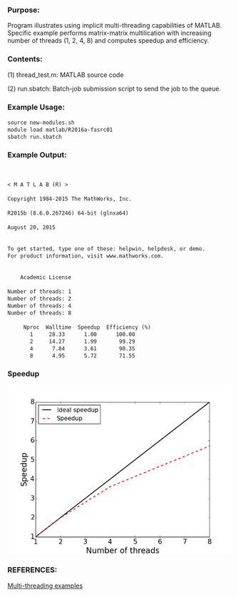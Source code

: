 ### Purpose:

Program illustrates using implicit multi-threading capabilities of MATLAB. Specific
example performs matrix-matrix multilication with increasing number of threads (1, 2, 4, 8)
and computes speedup and efficiency.

### Contents:

(1) thread_test.m: MATLAB source code

(2) run.sbatch: Batch-job submission script to send the job to the queue.

### Example Usage:

	source new-modules.sh
	module load matlab/R2016a-fasrc01
	sbatch run.sbatch
    
### Example Output:

```

                                                                            < M A T L A B (R) >
                                                                  Copyright 1984-2015 The MathWorks, Inc.
                                                                  R2015b (8.6.0.267246) 64-bit (glnxa64)
                                                                              August 20, 2015

 
To get started, type one of these: helpwin, helpdesk, or demo.
For product information, visit www.mathworks.com.
 

	Academic License

Number of threads: 1
Number of threads: 2
Number of threads: 4
Number of threads: 8

     Nproc  Walltime  Speedup  Efficiency (%)
       1     28.33      1.00      100.00
       2     14.27      1.99       99.29
       4      7.84      3.61       90.35
       8      4.95      5.72       71.55
```


### Speedup

![Speedup](speedup.png)

### REFERENCES:

[Multi-threading examples](http://www.bu.edu/tech/support/research/training-consulting/online-tutorials/matlab-pct/implicit-parallelism)

